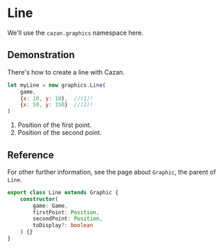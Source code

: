 # Line

We'll use the ``cazan.graphics`` namespace here.

## Demonstration

There's how to create a line with Cazan.
````js
let myLine = new graphics.Line(
    game, 
    {x: 10, y: 10},  //(1)! 
    {x: 50, y: 150}  //(2)!
)
````

1. Position of the first point.
2. Position of the second point.

## Reference

For other further information, see the page about ``Graphic``, the parent of ``Line``.

````ts
export class Line extends Graphic {
    constructor(
        game: Game,
        firstPoint: Position,
        secondPoint: Position,
        toDisplay?: boolean
    ) {}
}
````
